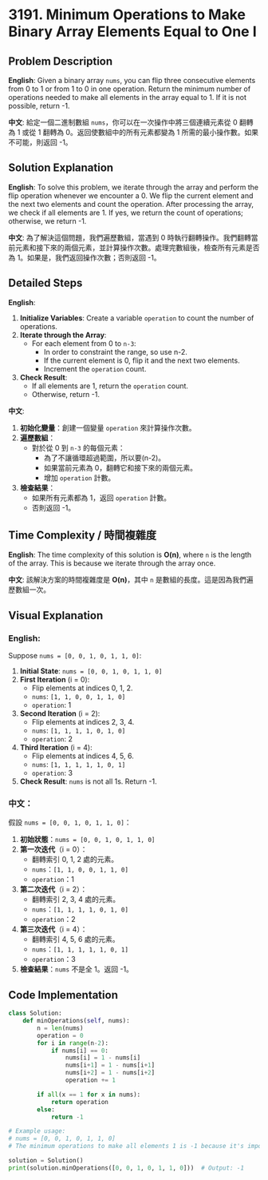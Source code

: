 # 3191. Minimum Operations to Make Binary Array Elements Equal to One I 

## Problem Description 
**English**:
Given a binary array `nums`, you can flip three consecutive elements from 0 to 1 or from 1 to 0 in one operation. Return the minimum number of operations needed to make all elements in the array equal to 1. If it is not possible, return -1.

**中文**:
給定一個二進制數組 `nums`，你可以在一次操作中將三個連續元素從 0 翻轉為 1 或從 1 翻轉為 0。返回使數組中的所有元素都變為 1 所需的最小操作數。如果不可能，則返回 -1。

## Solution Explanation 

**English**:
To solve this problem, we iterate through the array and perform the flip operation whenever we encounter a 0. We flip the current element and the next two elements and count the operation. After processing the array, we check if all elements are 1. If yes, we return the count of operations; otherwise, we return -1.

**中文**:
為了解決這個問題，我們遍歷數組，當遇到 0 時執行翻轉操作。我們翻轉當前元素和接下來的兩個元素，並計算操作次數。處理完數組後，檢查所有元素是否為 1。如果是，我們返回操作次數；否則返回 -1。

## Detailed Steps 

**English**:
1. **Initialize Variables**: Create a variable `operation` to count the number of operations.
2. **Iterate through the Array**:
    - For each element from 0 to `n-3`:
        - In order to constraint the range, so use n-2.
        - If the current element is 0, flip it and the next two elements.
        - Increment the `operation` count.
3. **Check Result**:
    - If all elements are 1, return the `operation` count.
    - Otherwise, return -1.

**中文**:
1. **初始化變量**：創建一個變量 `operation` 來計算操作次數。
2. **遍歷數組**：
    - 對於從 0 到 `n-3` 的每個元素：
        - 為了不讓循環超過範圍，所以要(n-2)。
        - 如果當前元素為 0，翻轉它和接下來的兩個元素。
        - 增加 `operation` 計數。
3. **檢查結果**：
    - 如果所有元素都為 1，返回 `operation` 計數。
    - 否則返回 -1。

## Time Complexity / 時間複雜度

**English**:
The time complexity of this solution is **O(n)**, where `n` is the length of the array. This is because we iterate through the array once.

**中文**:
該解決方案的時間複雜度是 **O(n)**，其中 `n` 是數組的長度。這是因為我們遍歷數組一次。

## Visual Explanation 

### English:

Suppose `nums = [0, 0, 1, 0, 1, 1, 0]`:

1. **Initial State**: `nums = [0, 0, 1, 0, 1, 1, 0]`
2. **First Iteration** (i = 0):
    - Flip elements at indices 0, 1, 2.
    - `nums`: `[1, 1, 0, 0, 1, 1, 0]`
    - `operation`: 1
3. **Second Iteration** (i = 2):
    - Flip elements at indices 2, 3, 4.
    - `nums`: `[1, 1, 1, 1, 0, 1, 0]`
    - `operation`: 2
4. **Third Iteration** (i = 4):
    - Flip elements at indices 4, 5, 6.
    - `nums`: `[1, 1, 1, 1, 1, 0, 1]`
    - `operation`: 3
5. **Check Result**: `nums` is not all 1s. Return -1.

### 中文：

假設 `nums = [0, 0, 1, 0, 1, 1, 0]`：

1. **初始狀態**：`nums = [0, 0, 1, 0, 1, 1, 0]`
2. **第一次迭代**（i = 0）：
    - 翻轉索引 0, 1, 2 處的元素。
    - `nums`：`[1, 1, 0, 0, 1, 1, 0]`
    - `operation`：1
3. **第二次迭代**（i = 2）：
    - 翻轉索引 2, 3, 4 處的元素。
    - `nums`：`[1, 1, 1, 1, 0, 1, 0]`
    - `operation`：2
4. **第三次迭代**（i = 4）：
    - 翻轉索引 4, 5, 6 處的元素。
    - `nums`：`[1, 1, 1, 1, 1, 0, 1]`
    - `operation`：3
5. **檢查結果**：`nums` 不是全 1。返回 -1。

## Code Implementation 

```python
class Solution:
    def minOperations(self, nums):
        n = len(nums)
        operation = 0
        for i in range(n-2):
            if nums[i] == 0:
                nums[i] = 1 - nums[i]
                nums[i+1] = 1 - nums[i+1]
                nums[i+2] = 1 - nums[i+2]
                operation += 1

        if all(x == 1 for x in nums):
            return operation
        else:
            return -1

# Example usage:
# nums = [0, 0, 1, 0, 1, 1, 0]
# The minimum operations to make all elements 1 is -1 because it's impossible in this case.

solution = Solution()
print(solution.minOperations([0, 0, 1, 0, 1, 1, 0]))  # Output: -1
